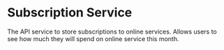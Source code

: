 # Subscription Service

The API service to store subscriptions to online services.
Allows users to see how much they will spend on online service this month.  
